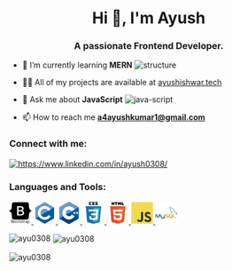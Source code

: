 <h1 align="center">Hi 👋, I'm Ayush</h1>
<h3 align="center">A passionate Frontend Developer.</h3>


- 🌱 I’m currently learning **MERN** ![structure](https://github.com/ayu0308/ayu0308/assets/91965992/b2f52dde-956e-4739-b947-03ea54e0d5cc)


- 👨‍💻 All of my projects are available at [ayushishwar.tech](ayushishwar.tech)

- 💬 Ask me about **JavaScript** ![java-script](https://github.com/ayu0308/ayu0308/assets/91965992/6badd2df-a3b7-42ec-8b52-a55e3aa7c513)



- 📫 How to reach me **a4ayushkumar1@gmail.com**

<h3 align="left">Connect with me:</h3>
<p align="left">
<a href="https://linkedin.com/in/https://www.linkedin.com/in/ayush0308/" target="blank"><img align="center" src="https://raw.githubusercontent.com/rahuldkjain/github-profile-readme-generator/master/src/images/icons/Social/linked-in-alt.svg" alt="https://www.linkedin.com/in/ayush0308/" height="30" width="40" /></a>
</p>

<h3 align="left">Languages and Tools:</h3>
<p align="left"> <a href="https://getbootstrap.com" target="_blank" rel="noreferrer"> <img src="https://raw.githubusercontent.com/devicons/devicon/master/icons/bootstrap/bootstrap-plain-wordmark.svg" alt="bootstrap" width="40" height="40"/> </a> <a href="https://www.cprogramming.com/" target="_blank" rel="noreferrer"> <img src="https://raw.githubusercontent.com/devicons/devicon/master/icons/c/c-original.svg" alt="c" width="40" height="40"/> </a> <a href="https://www.w3schools.com/cpp/" target="_blank" rel="noreferrer"> <img src="https://raw.githubusercontent.com/devicons/devicon/master/icons/cplusplus/cplusplus-original.svg" alt="cplusplus" width="40" height="40"/> </a> <a href="https://www.w3schools.com/css/" target="_blank" rel="noreferrer"> <img src="https://raw.githubusercontent.com/devicons/devicon/master/icons/css3/css3-original-wordmark.svg" alt="css3" width="40" height="40"/> </a> <a href="https://www.w3.org/html/" target="_blank" rel="noreferrer"> <img src="https://raw.githubusercontent.com/devicons/devicon/master/icons/html5/html5-original-wordmark.svg" alt="html5" width="40" height="40"/> </a> <a href="https://developer.mozilla.org/en-US/docs/Web/JavaScript" target="_blank" rel="noreferrer"> <img src="https://raw.githubusercontent.com/devicons/devicon/master/icons/javascript/javascript-original.svg" alt="javascript" width="40" height="40"/> </a> <a href="https://www.mysql.com/" target="_blank" rel="noreferrer"> <img src="https://raw.githubusercontent.com/devicons/devicon/master/icons/mysql/mysql-original-wordmark.svg" alt="mysql" width="40" height="40"/> </a> </p>

<p><img align="left" src="https://github-readme-stats.vercel.app/api/top-langs?username=ayu0308&show_icons=true&locale=en&layout=compact" alt="ayu0308" /></p>

<p>&nbsp;<img align="center" src="https://github-readme-stats.vercel.app/api?username=ayu0308&show_icons=true&locale=en" alt="ayu0308" /></p>

<p><img align="center" src="https://github-readme-streak-stats.herokuapp.com/?user=ayu0308&" alt="ayu0308" /></p>
